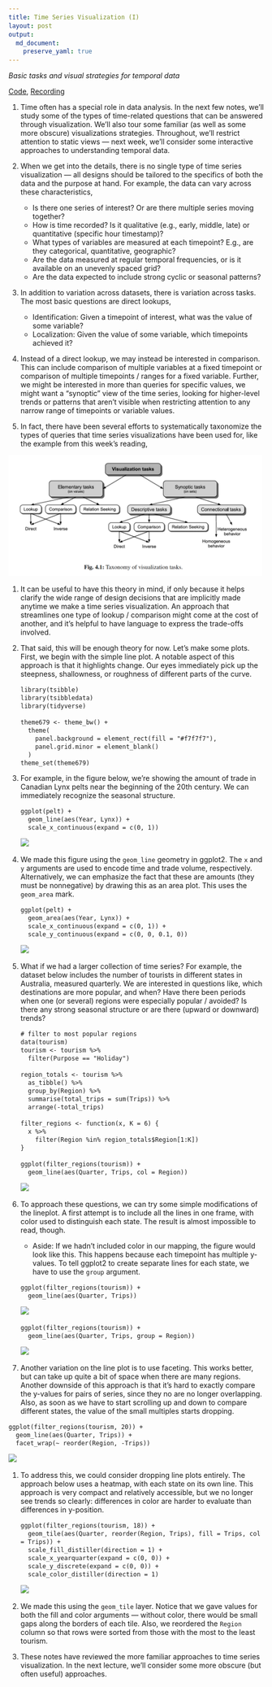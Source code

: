 ```yaml
---
title: Time Series Visualization (I)
layout: post
output: 
  md_document:
    preserve_yaml: true
---
```


*Basic tasks and visual strategies for temporal data*

[Code](https://github.com/krisrs1128/stat679_code/blob/main/notes/week7-1.Rmd),
[Recording](https://krisrs1128.github.io/stat679_notes/2022/06/01/week7-1.html)

1.  Time often has a special role in data analysis. In the next few
    notes, we’ll study some of the types of time-related questions that
    can be answered through visualization. We’ll also tour some familiar
    (as well as some more obscure) visualizations strategies.
    Throughout, we’ll restrict attention to static views — next week,
    we’ll consider some interactive approaches to understanding temporal
    data.

2.  When we get into the details, there is no single type of time series
    visualization — all designs should be tailored to the specifics of
    both the data and the purpose at hand. For example, the data can
    vary across these characteristics,

    -   Is there one series of interest? Or are there multiple series
        moving together?
    -   How is time recorded? Is it qualitative (e.g., early, middle,
        late) or quantitative (specific hour timestamp)?
    -   What types of variables are measured at each timepoint? E.g.,
        are they categorical, quantitative, geographic?
    -   Are the data measured at regular temporal frequencies, or is it
        available on an unevenly spaced grid?
    -   Are the data expected to include strong cyclic or seasonal
        patterns?

3.  In addition to variation across datasets, there is variation across
    tasks. The most basic questions are direct lookups,

    -   Identification: Given a timepoint of interest, what was the
        value of some variable?
    -   Localization: Given the value of some variable, which timepoints
        achieved it?

4.  Instead of a direct lookup, we may instead be interested in
    comparison. This can include comparison of multiple variables at a
    fixed timepoint or comparison of multiple timepoints / ranges for a
    fixed variable. Further, we might be interested in more than queries
    for specific values, we might want a “synoptic” view of the time
    series, looking for higher-level trends or patterns that aren’t
    visible when restricting attention to any narrow range of timepoints
    or variable values.

5.  In fact, there have been several efforts to systematically
    taxonomize the types of queries that time series visualizations have
    been used for, like the example from this week’s reading,

<img src="https://github.com/krisrs1128/stat679_notes/raw/main/assets/week7-1/taxonomy-ts.png" width=500/>

1.  It can be useful to have this theory in mind, if only because it
    helps clarify the wide range of design decisions that are implicitly
    made anytime we make a time series visualization. An approach that
    streamlines one type of lookup / comparison might come at the cost
    of another, and it’s helpful to have language to express the
    trade-offs involved.

2.  That said, this will be enough theory for now. Let’s make some
    plots. First, we begin with the simple line plot. A notable aspect
    of this approach is that it highlights change. Our eyes immediately
    pick up the steepness, shallowness, or roughness of different parts
    of the curve.

        library(tsibble)
        library(tsibbledata)
        library(tidyverse)

        theme679 <- theme_bw() +
          theme(
            panel.background = element_rect(fill = "#f7f7f7"),
            panel.grid.minor = element_blank()
          )
        theme_set(theme679)

3.  For example, in the figure below, we’re showing the amount of trade
    in Canadian Lynx pelts near the beginning of the 20th century. We
    can immediately recognize the seasonal structure.

        ggplot(pelt) +
          geom_line(aes(Year, Lynx)) +
          scale_x_continuous(expand = c(0, 1))

    ![](/stat679_notes/assets/week7-1/unnamed-chunk-3-1.png)

4.  We made this figure using the `geom_line` geometry in ggplot2. The
    `x` and `y` arguments are used to encode time and trade volume,
    respectively. Alternatively, we can emphasize the fact that these
    are amounts (they must be nonnegative) by drawing this as an area
    plot. This uses the `geom_area` mark.

        ggplot(pelt) +
          geom_area(aes(Year, Lynx)) +
          scale_x_continuous(expand = c(0, 1)) +
          scale_y_continuous(expand = c(0, 0, 0.1, 0)) 

    ![](/stat679_notes/assets/week7-1/unnamed-chunk-4-1.png)

5.  What if we had a larger collection of time series? For example, the
    dataset below includes the number of tourists in different states in
    Australia, measured quarterly. We are interested in questions like,
    which destinations are more popular, and when? Have there been
    periods when one (or several) regions were especially popular /
    avoided? Is there any strong seasonal structure or are there (upward
    or downward) trends?

        # filter to most popular regions
        data(tourism)
        tourism <- tourism %>%
          filter(Purpose == "Holiday")

        region_totals <- tourism %>%
          as_tibble() %>%
          group_by(Region) %>%
          summarise(total_trips = sum(Trips)) %>%
          arrange(-total_trips)

        filter_regions <- function(x, K = 6) {
          x %>%
            filter(Region %in% region_totals$Region[1:K])
        }

        ggplot(filter_regions(tourism)) +
          geom_line(aes(Quarter, Trips, col = Region))

    ![](/stat679_notes/assets/week7-1/unnamed-chunk-5-1.png)

6.  To approach these questions, we can try some simple modifications of
    the lineplot. A first attempt is to include all the lines in one
    frame, with color used to distinguish each state. The result is
    almost impossible to read, though.

    -   Aside: If we hadn’t included color in our mapping, the figure
        would look like this. This happens because each timepoint has
        multiple y-values. To tell ggplot2 to create separate lines for
        each state, we have to use the `group` argument.

    <!-- -->

        ggplot(filter_regions(tourism)) +
          geom_line(aes(Quarter, Trips))

    ![](/stat679_notes/assets/week7-1/unnamed-chunk-6-1.png)

        ggplot(filter_regions(tourism)) +
          geom_line(aes(Quarter, Trips, group = Region))

    ![](/stat679_notes/assets/week7-1/unnamed-chunk-6-2.png)

7.  Another variation on the line plot is to use faceting. This works
    better, but can take up quite a bit of space when there are many
    regions. Another downside of this approach is that it’s hard to
    exactly compare the y-values for pairs of series, since they no are
    no longer overlapping. Also, as soon as we have to start scrolling
    up and down to compare different states, the value of the small
    multiples starts dropping.

<!-- -->

    ggplot(filter_regions(tourism, 20)) +
      geom_line(aes(Quarter, Trips)) +
      facet_wrap(~ reorder(Region, -Trips))

![](/stat679_notes/assets/week7-1/unnamed-chunk-7-1.png)

1.  To address this, we could consider dropping line plots entirely. The
    approach below uses a heatmap, with each state on its own line. This
    approach is very compact and relatively accessible, but we no longer
    see trends so clearly: differences in color are harder to evaluate
    than differences in y-position.

        ggplot(filter_regions(tourism, 18)) +
          geom_tile(aes(Quarter, reorder(Region, Trips), fill = Trips, col = Trips)) +
          scale_fill_distiller(direction = 1) +
          scale_x_yearquarter(expand = c(0, 0)) +
          scale_y_discrete(expand = c(0, 0)) +
          scale_color_distiller(direction = 1)

    ![](/stat679_notes/assets/week7-1/unnamed-chunk-8-1.png)

2.  We made this using the `geom_tile` layer. Notice that we gave values
    for both the fill and color arguments — without color, there would
    be small gaps along the borders of each tile. Also, we reordered the
    `Region` column so that rows were sorted from those with the most to
    the least tourism.

3.  These notes have reviewed the more familiar approaches to time
    series visualization. In the next lecture, we’ll consider some more
    obscure (but often useful) approaches.
